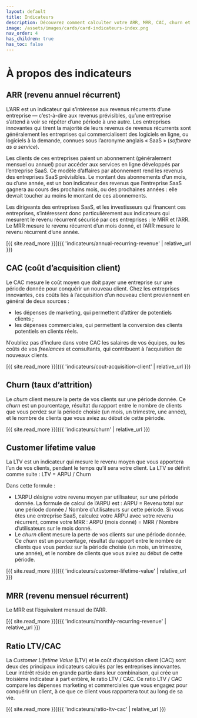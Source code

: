 ```yaml
---
layout: default
title: Indicateurs
description: Découvrez comment calculter votre ARR, MRR, CAC, churn et LTV…
image: /assets/images/cards/card-indicateurs-index.png
nav_order: 4
has_children: true
has_toc: false
---
```


# À propos des indicateurs

## ARR (revenu annuel récurrent)

L’ARR est un indicateur qui s’intéresse aux revenus récurrents d’une entreprise — c’est-à-dire aux revenus prévisibles, qu’une entreprise s’attend à voir se répéter d’une période à une autre. Les entreprises innovantes qui tirent la majorité de leurs revenus de revenus récurrents sont généralement les entreprises qui commercialisent des logiciels en ligne, ou logiciels à la demande, connues sous l’acronyme anglais « SaaS » (_software as a service_).

Les clients de ces entreprises paient un abonnement (généralement mensuel ou annuel) pour accéder aux services en ligne développés par l’entreprise SaaS. Ce modèle d’affaires par abonnement rend les revenus des entreprises SaaS prévisibles. Le montant des abonnements d’un mois, ou d’une année, est un bon indicateur des revenus que l’entreprise SaaS gagnera au cours des prochains mois, ou des prochaines années : elle devrait toucher au moins le montant de ces abonnements.

Les dirigeants des entreprises SaaS, et les investisseurs qui financent ces entreprises, s’intéressent donc particulièrement aux indicateurs qui mesurent le revenu récurrent sécurisé par ces entreprises : le MRR et l’ARR. Le MRR mesure le revenu récurrent d’un mois donné, et l’ARR mesure le revenu récurrent d’une année.

[{{ site.read_more }}]({{ 'indicateurs/annual-recurring-revenue' | relative_url }})

## CAC (coût d’acquisition client)

Le CAC mesure le coût moyen que doit payer une entreprise sur une période donnée pour conquérir un nouveau client. Chez les entreprises innovantes, ces coûts liés à l’acquisition d’un nouveau client proviennent en général de deux sources :

- les dépenses de marketing, qui permettent d’attirer de potentiels clients ;
- les dépenses commerciales, qui permettent la conversion des clients potentiels en clients réels.

N’oubliez pas d’inclure dans votre CAC les salaires de vos équipes, ou les coûts de vos _freelances_ et consultants, qui contribuent à l’acquisition de nouveaux clients.

[{{ site.read_more }}]({{ 'indicateurs/cout-acquisition-client' | relative_url }})

## Churn (taux d’attrition)

Le _churn_ client mesure la perte de vos clients sur une période donnée. Ce _churn_ est un pourcentage, résultat du rapport entre le nombre de clients que vous perdez sur la période choisie (un mois, un trimestre, une année), et le nombre de clients que vous aviez au début de cette période.

[{{ site.read_more }}]({{ 'indicateurs/churn' | relative_url }})

## Customer lifetime value

La LTV est un indicateur qui mesure le revenu moyen que vous apportera l’un de vos clients, pendant le temps qu’il sera votre client. La LTV se définit comme suite : LTV = ARPU / Churn

Dans cette formule :

- L’ARPU désigne votre revenu moyen par utilisateur, sur une période donnée. La formule de calcul de l’ARPU est : ARPU = Revenu total sur une période donnée / Nombre d’utilisateurs sur cette période. Si vous êtes une entreprise SaaS, calculez votre ARPU avec votre revenu récurrent, comme votre MRR : ARPU (mois donné) = MRR / Nombre d’utilisateurs sur le mois donné.
- Le _churn_ client mesure la perte de vos clients sur une période donnée. Ce _churn_ est un pourcentage, résultat du rapport entre le nombre de clients que vous perdez sur la période choisie (un mois, un trimestre, une année), et le nombre de clients que vous aviez au début de cette période.

[{{ site.read_more }}]({{ 'indicateurs/customer-lifetime-value' | relative_url }})

## MRR (revenu mensuel récurrent)

Le MRR est l’équivalent mensuel de l’ARR.

[{{ site.read_more }}]({{ 'indicateurs/monthly-recurring-revenue' | relative_url }})

## Ratio LTV/CAC

La _Customer Lifetime Value_ (LTV) et le coût d’acquisition client (CAC) sont deux des principaux indicateurs calculés par les entreprises innovantes. Leur intérêt réside en grande partie dans leur combinaison, qui crée un troisième indicateur à part entière, le ratio LTV / CAC. Ce ratio LTV / CAC compare les dépenses marketing et commerciales que vous engagez pour conquérir un client, à ce que ce client vous rapportera tout au long de sa vie.

[{{ site.read_more }}]({{ 'indicateurs/ratio-ltv-cac' | relative_url }})
